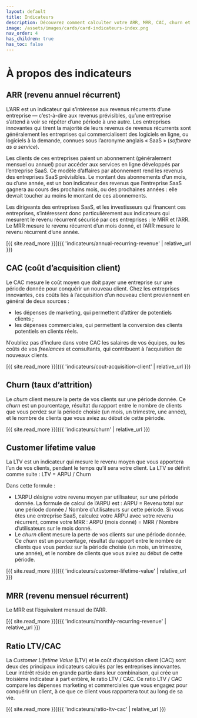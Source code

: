 ```yaml
---
layout: default
title: Indicateurs
description: Découvrez comment calculter votre ARR, MRR, CAC, churn et LTV…
image: /assets/images/cards/card-indicateurs-index.png
nav_order: 4
has_children: true
has_toc: false
---
```


# À propos des indicateurs

## ARR (revenu annuel récurrent)

L’ARR est un indicateur qui s’intéresse aux revenus récurrents d’une entreprise — c’est-à-dire aux revenus prévisibles, qu’une entreprise s’attend à voir se répéter d’une période à une autre. Les entreprises innovantes qui tirent la majorité de leurs revenus de revenus récurrents sont généralement les entreprises qui commercialisent des logiciels en ligne, ou logiciels à la demande, connues sous l’acronyme anglais « SaaS » (_software as a service_).

Les clients de ces entreprises paient un abonnement (généralement mensuel ou annuel) pour accéder aux services en ligne développés par l’entreprise SaaS. Ce modèle d’affaires par abonnement rend les revenus des entreprises SaaS prévisibles. Le montant des abonnements d’un mois, ou d’une année, est un bon indicateur des revenus que l’entreprise SaaS gagnera au cours des prochains mois, ou des prochaines années : elle devrait toucher au moins le montant de ces abonnements.

Les dirigeants des entreprises SaaS, et les investisseurs qui financent ces entreprises, s’intéressent donc particulièrement aux indicateurs qui mesurent le revenu récurrent sécurisé par ces entreprises : le MRR et l’ARR. Le MRR mesure le revenu récurrent d’un mois donné, et l’ARR mesure le revenu récurrent d’une année.

[{{ site.read_more }}]({{ 'indicateurs/annual-recurring-revenue' | relative_url }})

## CAC (coût d’acquisition client)

Le CAC mesure le coût moyen que doit payer une entreprise sur une période donnée pour conquérir un nouveau client. Chez les entreprises innovantes, ces coûts liés à l’acquisition d’un nouveau client proviennent en général de deux sources :

- les dépenses de marketing, qui permettent d’attirer de potentiels clients ;
- les dépenses commerciales, qui permettent la conversion des clients potentiels en clients réels.

N’oubliez pas d’inclure dans votre CAC les salaires de vos équipes, ou les coûts de vos _freelances_ et consultants, qui contribuent à l’acquisition de nouveaux clients.

[{{ site.read_more }}]({{ 'indicateurs/cout-acquisition-client' | relative_url }})

## Churn (taux d’attrition)

Le _churn_ client mesure la perte de vos clients sur une période donnée. Ce _churn_ est un pourcentage, résultat du rapport entre le nombre de clients que vous perdez sur la période choisie (un mois, un trimestre, une année), et le nombre de clients que vous aviez au début de cette période.

[{{ site.read_more }}]({{ 'indicateurs/churn' | relative_url }})

## Customer lifetime value

La LTV est un indicateur qui mesure le revenu moyen que vous apportera l’un de vos clients, pendant le temps qu’il sera votre client. La LTV se définit comme suite : LTV = ARPU / Churn

Dans cette formule :

- L’ARPU désigne votre revenu moyen par utilisateur, sur une période donnée. La formule de calcul de l’ARPU est : ARPU = Revenu total sur une période donnée / Nombre d’utilisateurs sur cette période. Si vous êtes une entreprise SaaS, calculez votre ARPU avec votre revenu récurrent, comme votre MRR : ARPU (mois donné) = MRR / Nombre d’utilisateurs sur le mois donné.
- Le _churn_ client mesure la perte de vos clients sur une période donnée. Ce _churn_ est un pourcentage, résultat du rapport entre le nombre de clients que vous perdez sur la période choisie (un mois, un trimestre, une année), et le nombre de clients que vous aviez au début de cette période.

[{{ site.read_more }}]({{ 'indicateurs/customer-lifetime-value' | relative_url }})

## MRR (revenu mensuel récurrent)

Le MRR est l’équivalent mensuel de l’ARR.

[{{ site.read_more }}]({{ 'indicateurs/monthly-recurring-revenue' | relative_url }})

## Ratio LTV/CAC

La _Customer Lifetime Value_ (LTV) et le coût d’acquisition client (CAC) sont deux des principaux indicateurs calculés par les entreprises innovantes. Leur intérêt réside en grande partie dans leur combinaison, qui crée un troisième indicateur à part entière, le ratio LTV / CAC. Ce ratio LTV / CAC compare les dépenses marketing et commerciales que vous engagez pour conquérir un client, à ce que ce client vous rapportera tout au long de sa vie.

[{{ site.read_more }}]({{ 'indicateurs/ratio-ltv-cac' | relative_url }})
